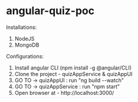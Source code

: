 # angular-quiz-poc

Installations:

1) NodeJS
2) MongoDB 

Configurations:

1) Install angular CLI (npm install -g @angular/CLI)
2) Clone the project - quizAppService & quizAppUI 
3) GO TO -> quizAppUI : run "ng build --watch"
4) GO TO -> quizAppService : run "npm start"
5) Open browser at - http://localhost:3000/

